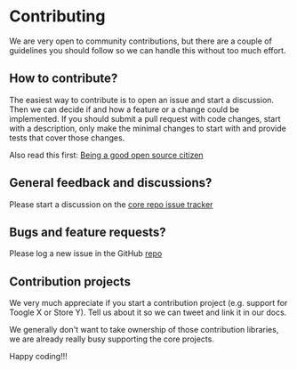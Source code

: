 # Contributing

We are very open to community contributions, but there are a couple of guidelines you should follow so we can handle this without too much effort.

## How to contribute?

The easiest way to contribute is to open an issue and start a discussion. 
Then we can decide if and how a feature or a change could be implemented. 
If you should submit a pull request with code changes, start with a description, only make the minimal changes to start with and provide tests that cover those changes.

Also read this first: [Being a good open source citizen](https://hackernoon.com/being-a-good-open-source-citizen-9060d0ab9732#.x3hocgw85)

## General feedback and discussions?

Please start a discussion on the [core repo issue tracker](https://github.com/Xabaril/Esquio/issues)

## Bugs and feature requests?

Please log a new issue in the GitHub [repo](https://github.com/Xabaril/Esquio)

## Contribution projects

We very much appreciate if you start a contribution project (e.g. support for Toogle X or Store Y). 
Tell us about it so we can tweet and link it in our docs.

We generally don't want to take ownership of those contribution libraries, we are already really busy supporting the core projects.

Happy coding!!!